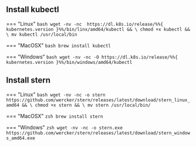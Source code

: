 

## Install kubectl

=== "Linux"
    ```bash
    wget -nv -nc  https://dl.k8s.io/release/%%{ kubernetes.version }%%/bin/linx/amd64/kubectl && \
      chmod +x kubectl && \
      mv kubectl /usr/local/bin
    ```

=== "MacOSX"
    ```bash
    brew install kubectl
    ```

=== "Windows"
    ```bash
    wget -nv -nc -O https://dl.k8s.io/release/%%{ kubernetes.version }%%/bin/windows/amd64/kubectl
    ```


## Install stern

=== "Linux"
    ```bash
    wget -nv -nc -o stern   https://github.com/wercker/stern/releases/latest/download/stern_linux_amd64 && \
      chmod +x stern && \
      mv stern /usr/local/bin/
    ```

=== "MacOSX"
    ```zsh
    brew install stern
    ```

=== "Windows"
    ```zsh
    wget -nv -nc -o stern.exe   https://github.com/wercker/stern/releases/latest/download/stern_windows_amd64.exe
    ```


